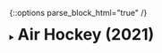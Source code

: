 {::options parse_block_html="true" /}
<details>
  <summary><h1 style="display:inline">Air Hockey (2021)</h1></summary>

![facebook_abaporu.png](assets/images/portfolio/airhockey.png)

Air Hockey is 2D local multiplayer game with four match modes: highest score, best of score, time limit and endless. The game is a simple toy project with two purposes: practice 2D game development and kick-start the development of complete games as personal side projects. I chose a simple game genre intentionally, to ease the development and increase the changes of it making into a complete game.

All code and art assets (except for the audio) were created by me. You can access the project's [Trello board](https://trello.com/b/4qmWZ7Zt/air-hockey) for the its roadmap and development history.

Role: Game Developer, 2D Artist, Project Manager  
Team size: 1  
Platform: [Android](https://play.google.com/store/apps/details?id=com.lazysquirrellabs.airhockey)  
Engine/Language: Unity/C#  
Source code: [Air Hockey on GitHub](https://github.com/lazysquirrellabs/airhockey)  
</details>